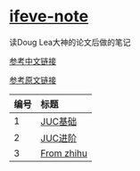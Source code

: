 # [ifeve-note][duanzx]
读Doug Lea大神的论文后做的笔记     

[参考中文链接](http://ifeve.com/doug-lea/)

[参考原文链接](http://gee.cs.oswego.edu/)

| 编号    | 标题                                    
| :--- | :--------------------------------------- 
| 1    | [JUC基础][001]                           
| 2    | [JUC进阶][002]                           
| 3    | [From zhihu][003]                           

[duanzx]: https://github.com/duanzx/ifeve-note
[001]: ./note/interview/20190602/Basic.md
[002]: https://github.com/duanzx/ifeve-note/blob/master/note/20190527/target.md
[003]: https://github.com/duanzx/ifeve-note/blob/master/note/20190530/JavaMemoryModelCookbook.md

     
